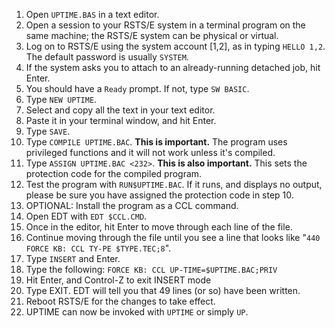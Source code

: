 1. Open `UPTIME.BAS` in a text editor.
2. Open a session to your RSTS/E system in a terminal program on the same machine; the RSTS/E system can be physical or virtual.
3. Log on to RSTS/E using the system account [1,2], as in typing `HELLO 1,2`.  The default password is usually `SYSTEM`.
4. If the system asks you to attach to an already-running detached job, hit Enter.
5. You should have a `Ready` prompt.  If not, type `SW BASIC`.
6. Type `NEW UPTIME`.
7. Select and copy all the text in your text editor.
8. Paste it in your terminal window, and hit Enter.
9. Type `SAVE`.
10. Type `COMPILE UPTIME.BAC`.  **This is important.** The program uses privileged functions and it will not work unless it's compiled.
11. Type `ASSIGN UPTIME.BAC <232>`. **This is also important.** This sets the protection code for the compiled program.
12. Test the program with `RUN$UPTIME.BAC`. If it runs, and displays no output, please be sure you have assigned the protection code in step 10.
13. OPTIONAL:  Install the program as a CCL command.
14. Open EDT with `EDT $CCL.CMD`.
15. Once in the editor, hit Enter to move through each line of the file.
16. Continue moving through the file until you see a line that looks like "`440    FORCE KB: CCL TY-PE $TYPE.TEC;8`".
17. Type `INSERT` and Enter.
18. Type the following: `FORCE KB: CCL UP-TIME=$UPTIME.BAC;PRIV`
19. Hit Enter, and Control-Z to exit INSERT mode
20. Type EXIT. EDT will tell you that 49 lines (or so) have been written.
21. Reboot RSTS/E for the changes to take effect.
22. UPTIME can now be invoked with `UPTIME` or simply `UP`.
